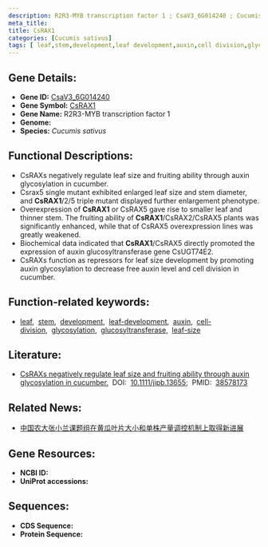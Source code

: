 ```yaml
---
description: R2R3-MYB transcription factor 1 ; CsaV3_6G014240 ; Cucumis sativus
meta_title:
title: CsRAX1
categories: [Cucumis sativus]
tags: [ leaf,stem,development,leaf development,auxin,cell division,glycosylation,glucosyltransferase,leaf size ]
---
```


## Gene Details:
- **Gene ID:** [CsaV3_6G014240]()
- **Gene Symbol:** <u>CsRAX1</u>
- **Gene Name:** R2R3-MYB transcription factor 1
- **Genome:** []()
- **Species:** *Cucumis sativus*

## Functional Descriptions:
   - CsRAXs negatively regulate leaf size and fruiting ability through auxin glycosylation in cucumber.
   - Csrax5 single mutant exhibited enlarged leaf size and stem diameter, and **CsRAX1**/2/5 triple mutant displayed further enlargement phenotype.
   - Overexpression of **CsRAX1** or CsRAX5 gave rise to smaller leaf and thinner stem. The fruiting ability of **CsRAX1**/CsRAX2/CsRAX5 plants was significantly enhanced, while that of CsRAX5 overexpression lines was greatly weakened.
   - Biochemical data indicated that **CsRAX1**/CsRAX5 directly promoted the expression of auxin glucosyltransferase gene CsUGT74E2.
   - CsRAXs function as repressors for leaf size development by promoting auxin glycosylation to decrease free auxin level and cell division in cucumber.

## Function-related keywords:
   - [leaf](/tags/leaf/),&nbsp;&nbsp;[stem](/tags/stem/),&nbsp;&nbsp;[development](/tags/development/),&nbsp;&nbsp;[leaf-development](/tags/leaf-development/),&nbsp;&nbsp;[auxin](/tags/auxin/),&nbsp;&nbsp;[cell-division](/tags/cell-division/),&nbsp;&nbsp;[glycosylation](/tags/glycosylation/),&nbsp;&nbsp;[glucosyltransferase](/tags/glucosyltransferase/),&nbsp;&nbsp;[leaf-size](/tags/leaf-size/)

## Literature:
   - [CsRAXs negatively regulate leaf size and fruiting ability through auxin glycosylation in cucumber.](https://doi.org/10.1111/jipb.13655)&nbsp;&nbsp;DOI:&nbsp;&nbsp;[10.1111/jipb.13655](https://doi.org/10.1111/jipb.13655);&nbsp;&nbsp;PMID:&nbsp;&nbsp;[38578173](https://pubmed.ncbi.nlm.nih.gov/38578173/)

## Related News:
   - [中国农大张小兰课题组在黄瓜叶片大小和单株产量调控机制上取得新进展](https://mp.weixin.qq.com/s?__biz=MzIyOTY2NDYyNQ==&mid=2247596814&idx=5&sn=165c9a24278a756f02dda85d7de71afd&chksm=e929d6f145f88fafd1d5d8ffc7a300944e94511640ae6b0e196ecc4f5739def079b785889b4f&scene=27#wechat_redirect)

## Gene Resources:
- **NCBI ID:**  [](https://www.ncbi.nlm.nih.gov/gene/?term=)
- **UniProt accessions:**  [](https://www.uniprot.org/uniprotkb//entry)

## Sequences:
- **CDS Sequence:**
- **Protein Sequence:**
